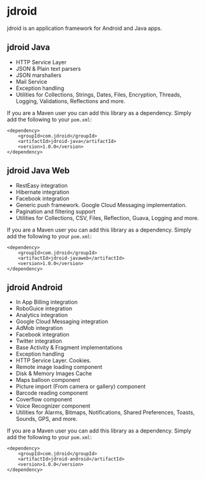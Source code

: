 jdroid
======

jdroid is an application framework for Android and Java apps.

jdroid Java
-----------
* HTTP Service Layer
* JSON & Plain text parsers
* JSON marshallers
* Mail Service
* Exception handling
* Utilities for Collections, Strings, Dates, Files, Encryption, Threads, Logging, Validations, Reflections and more.

If you are a Maven user you can add this library as a dependency. Simply add the following to your
`pom.xml`:

    <dependency>
        <groupId>com.jdroid</groupId>
        <artifactId>jdroid-java</artifactId>
        <version>1.0.0</version>
    </dependency>

jdroid Java Web
---------------
* RestEasy integration
* Hibernate integration
* Facebook integration
* Generic push framework. Google Cloud Messaging implementation.
* Pagination and filtering support
* Utilities for Collections, CSV, Files, Reflection, Guava, Logging and more.

If you are a Maven user you can add this library as a dependency. Simply add the following to your
`pom.xml`:

    <dependency>
        <groupId>com.jdroid</groupId>
        <artifactId>jdroid-javaweb</artifactId>
        <version>1.0.0</version>
    </dependency>

jdroid Android
--------------
* In App Billing integration
* RoboGuice integration
* Analytics integration
* Google Cloud Messaging integration
* AdMob integration
* Facebook integration
* Twitter integration
* Base Activity & Fragment implementations
* Exception handling
* HTTP Service Layer. Cookies.
* Remote image loading component
* Disk & Memory Images Cache
* Maps balloon component
* Picture import (From camera or gallery) component
* Barcode reading component
* Coverflow component
* Voice Recognizer component
* Utilities for Alarms, Bitmaps, Notifications, Shared Preferences, Toasts, Sounds, GPS, and more.

If you are a Maven user you can add this library as a dependency. Simply add the following to your
`pom.xml`:

    <dependency>
        <groupId>com.jdroid</groupId>
        <artifactId>jdroid-android</artifactId>
        <version>1.0.0</version>
    </dependency>
